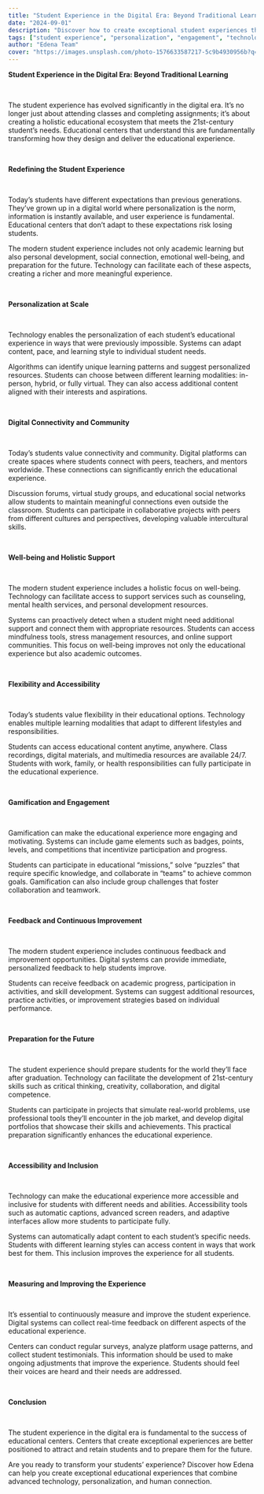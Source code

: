 ```yaml
---
title: "Student Experience in the Digital Era: Beyond Traditional Learning"
date: "2024-09-01"
description: "Discover how to create exceptional student experiences that combine technology, personalization, and human connection."
tags: ["student experience", "personalization", "engagement", "technology"]
author: "Edena Team"
cover: "https://images.unsplash.com/photo-1576633587217-5c9b4930956b?q=80&w=2072&auto=format&fit=crop&ixlib=rb-4.1.0&ixid=M3wxMjA3fDB8MHxwaG90by1wYWdlfHx8fGVufDB8fHx8fA%3D%3D"
---
```


**Student Experience in the Digital Era: Beyond Traditional Learning**

<br>

The student experience has evolved significantly in the digital era. It’s no longer just about attending classes and completing assignments; it’s about creating a holistic educational ecosystem that meets the 21st-century student’s needs. Educational centers that understand this are fundamentally transforming how they design and deliver the educational experience.

<br>

**Redefining the Student Experience**

<br>

Today’s students have different expectations than previous generations. They’ve grown up in a digital world where personalization is the norm, information is instantly available, and user experience is fundamental. Educational centers that don’t adapt to these expectations risk losing students.

The modern student experience includes not only academic learning but also personal development, social connection, emotional well-being, and preparation for the future. Technology can facilitate each of these aspects, creating a richer and more meaningful experience.

<br>

**Personalization at Scale**

<br>

Technology enables the personalization of each student’s educational experience in ways that were previously impossible. Systems can adapt content, pace, and learning style to individual student needs.

Algorithms can identify unique learning patterns and suggest personalized resources. Students can choose between different learning modalities: in-person, hybrid, or fully virtual. They can also access additional content aligned with their interests and aspirations.

<br>

**Digital Connectivity and Community**

<br>

Today’s students value connectivity and community. Digital platforms can create spaces where students connect with peers, teachers, and mentors worldwide. These connections can significantly enrich the educational experience.

Discussion forums, virtual study groups, and educational social networks allow students to maintain meaningful connections even outside the classroom. Students can participate in collaborative projects with peers from different cultures and perspectives, developing valuable intercultural skills.

<br>

**Well-being and Holistic Support**

<br>

The modern student experience includes a holistic focus on well-being. Technology can facilitate access to support services such as counseling, mental health services, and personal development resources.

Systems can proactively detect when a student might need additional support and connect them with appropriate resources. Students can access mindfulness tools, stress management resources, and online support communities. This focus on well-being improves not only the educational experience but also academic outcomes.

<br>

**Flexibility and Accessibility**

<br>

Today’s students value flexibility in their educational options. Technology enables multiple learning modalities that adapt to different lifestyles and responsibilities.

Students can access educational content anytime, anywhere. Class recordings, digital materials, and multimedia resources are available 24/7. Students with work, family, or health responsibilities can fully participate in the educational experience.

<br>

**Gamification and Engagement**

<br>

Gamification can make the educational experience more engaging and motivating. Systems can include game elements such as badges, points, levels, and competitions that incentivize participation and progress.

Students can participate in educational “missions,” solve “puzzles” that require specific knowledge, and collaborate in “teams” to achieve common goals. Gamification can also include group challenges that foster collaboration and teamwork.

<br>

**Feedback and Continuous Improvement**

<br>

The modern student experience includes continuous feedback and improvement opportunities. Digital systems can provide immediate, personalized feedback to help students improve.

Students can receive feedback on academic progress, participation in activities, and skill development. Systems can suggest additional resources, practice activities, or improvement strategies based on individual performance.

<br>

**Preparation for the Future**

<br>

The student experience should prepare students for the world they’ll face after graduation. Technology can facilitate the development of 21st-century skills such as critical thinking, creativity, collaboration, and digital competence.

Students can participate in projects that simulate real-world problems, use professional tools they’ll encounter in the job market, and develop digital portfolios that showcase their skills and achievements. This practical preparation significantly enhances the educational experience.

<br>

**Accessibility and Inclusion**

<br>

Technology can make the educational experience more accessible and inclusive for students with different needs and abilities. Accessibility tools such as automatic captions, advanced screen readers, and adaptive interfaces allow more students to participate fully.

Systems can automatically adapt content to each student’s specific needs. Students with different learning styles can access content in ways that work best for them. This inclusion improves the experience for all students.

<br>

**Measuring and Improving the Experience**

<br>

It’s essential to continuously measure and improve the student experience. Digital systems can collect real-time feedback on different aspects of the educational experience.

Centers can conduct regular surveys, analyze platform usage patterns, and collect student testimonials. This information should be used to make ongoing adjustments that improve the experience. Students should feel their voices are heard and their needs are addressed.

<br>

**Conclusion**

<br>

The student experience in the digital era is fundamental to the success of educational centers. Centers that create exceptional experiences are better positioned to attract and retain students and to prepare them for the future.

Are you ready to transform your students’ experience? Discover how Edena can help you create exceptional educational experiences that combine advanced technology, personalization, and human connection.
